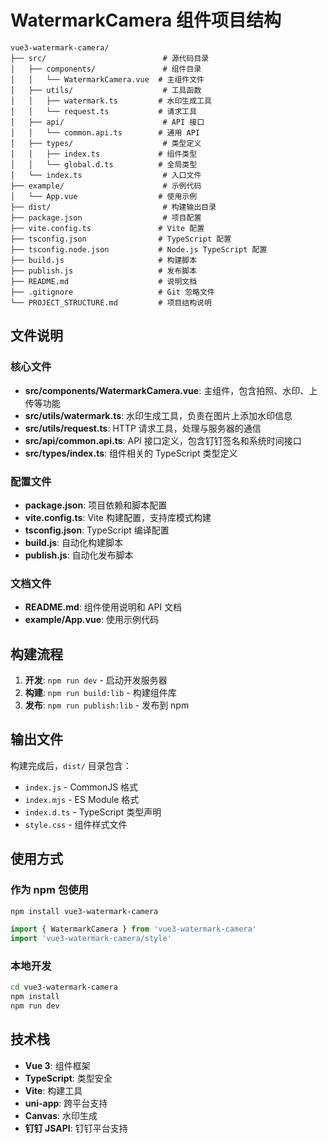 # WatermarkCamera 组件项目结构

```
vue3-watermark-camera/
├── src/                          # 源代码目录
│   ├── components/               # 组件目录
│   │   └── WatermarkCamera.vue  # 主组件文件
│   ├── utils/                    # 工具函数
│   │   ├── watermark.ts         # 水印生成工具
│   │   └── request.ts           # 请求工具
│   ├── api/                      # API 接口
│   │   └── common.api.ts        # 通用 API
│   ├── types/                    # 类型定义
│   │   ├── index.ts             # 组件类型
│   │   └── global.d.ts          # 全局类型
│   └── index.ts                  # 入口文件
├── example/                      # 示例代码
│   └── App.vue                  # 使用示例
├── dist/                         # 构建输出目录
├── package.json                  # 项目配置
├── vite.config.ts               # Vite 配置
├── tsconfig.json                # TypeScript 配置
├── tsconfig.node.json           # Node.js TypeScript 配置
├── build.js                     # 构建脚本
├── publish.js                   # 发布脚本
├── README.md                    # 说明文档
├── .gitignore                   # Git 忽略文件
└── PROJECT_STRUCTURE.md         # 项目结构说明
```

## 文件说明

### 核心文件

- **src/components/WatermarkCamera.vue**: 主组件，包含拍照、水印、上传等功能
- **src/utils/watermark.ts**: 水印生成工具，负责在图片上添加水印信息
- **src/utils/request.ts**: HTTP 请求工具，处理与服务器的通信
- **src/api/common.api.ts**: API 接口定义，包含钉钉签名和系统时间接口
- **src/types/index.ts**: 组件相关的 TypeScript 类型定义

### 配置文件

- **package.json**: 项目依赖和脚本配置
- **vite.config.ts**: Vite 构建配置，支持库模式构建
- **tsconfig.json**: TypeScript 编译配置
- **build.js**: 自动化构建脚本
- **publish.js**: 自动化发布脚本

### 文档文件

- **README.md**: 组件使用说明和 API 文档
- **example/App.vue**: 使用示例代码

## 构建流程

1. **开发**: `npm run dev` - 启动开发服务器
2. **构建**: `npm run build:lib` - 构建组件库
3. **发布**: `npm run publish:lib` - 发布到 npm

## 输出文件

构建完成后，`dist/` 目录包含：

- `index.js` - CommonJS 格式
- `index.mjs` - ES Module 格式
- `index.d.ts` - TypeScript 类型声明
- `style.css` - 组件样式文件

## 使用方式

### 作为 npm 包使用

```bash
npm install vue3-watermark-camera
```

```javascript
import { WatermarkCamera } from 'vue3-watermark-camera'
import 'vue3-watermark-camera/style'
```

### 本地开发

```bash
cd vue3-watermark-camera
npm install
npm run dev
```

## 技术栈

- **Vue 3**: 组件框架
- **TypeScript**: 类型安全
- **Vite**: 构建工具
- **uni-app**: 跨平台支持
- **Canvas**: 水印生成
- **钉钉 JSAPI**: 钉钉平台支持 